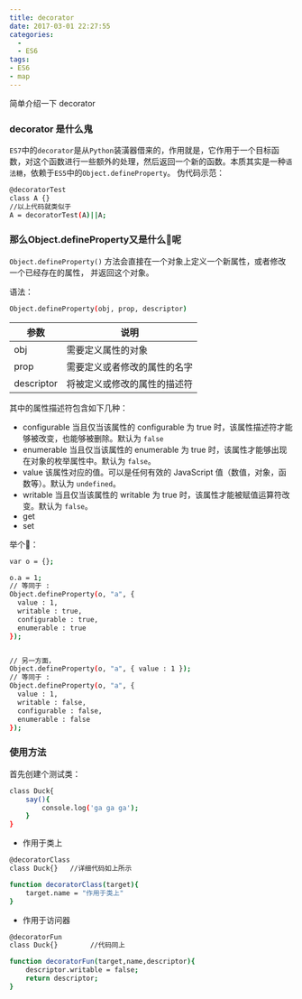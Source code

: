 ```yaml
---
title: decorator
date: 2017-03-01 22:27:55
categories:
  - 
  - ES6
tags:
- ES6
- map
---
```

简单介绍一下 decorator
<!--more-->
### decorator 是什么鬼
`ES7`中的`decorator`是从`Python`装潢器借来的，作用就是，它作用于一个目标函数，对这个函数进行一些额外的处理，然后返回一个新的函数。本质其实是一种`语法糖`，依赖于`ES5`中的`Object.defineProperty`。
伪代码示范：

```bash
@decoratorTest
class A {}
//以上代码就类似于
A = decoratorTest(A)||A;
```


### 那么Object.defineProperty又是什么👻呢

`Object.defineProperty()` 方法会直接在一个对象上定义一个新属性，或者修改一个已经存在的属性， 并返回这个对象。

语法：

```bash
Object.defineProperty(obj, prop, descriptor)
```
参数|说明
---|---|
obj|需要定义属性的对象
prop|需要定义或者修改的属性的名字
descriptor|将被定义或修改的属性的描述符

其中的属性描述符包含如下几种：

- configurable
当且仅当该属性的 configurable 为 true 时，该属性描述符才能够被改变，也能够被删除。默认为 `false`
- enumerable
当且仅当该属性的 enumerable 为 true 时，该属性才能够出现在对象的枚举属性中。默认为 `false`。
- value
该属性对应的值。可以是任何有效的 JavaScript 值（数值，对象，函数等）。默认为 `undefined`。
- writable
当且仅当该属性的 writable 为 true 时，该属性才能被赋值运算符改变。默认为 `false`。
- get
- set

举个🌰：

```bash
var o = {};

o.a = 1;
// 等同于 :
Object.defineProperty(o, "a", {
  value : 1,
  writable : true,
  configurable : true,
  enumerable : true
});


// 另一方面，
Object.defineProperty(o, "a", { value : 1 });
// 等同于 :
Object.defineProperty(o, "a", {
  value : 1,
  writable : false,
  configurable : false,
  enumerable : false
});

```

### 使用方法
首先创建个测试类：

```bash
class Duck{
	say(){
		console.log('ga ga ga');
	}
}
```

- 作用于类上

```bash
@decoratorClass
class Duck{}   //详细代码如上所示

function decoratorClass(target){
	target.name = "作用于类上"
}
```

- 作用于访问器

```bash
@decoratorFun
class Duck{}		//代码同上

function decoratorFun(target,name,descriptor){
	descriptor.writable = false;
	return descriptor;
}

```

















